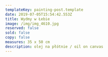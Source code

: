 ```yaml
---
templateKey: painting-post.template
date: 2019-07-05T15:54:42.553Z
title: Wydmy w Łebie
image: /img/img_4610.jpg
reserved: false
sold: false
copy: false
measures: 35 x 50 cm
description: olej na płótnie / oil on canvas
---
```


